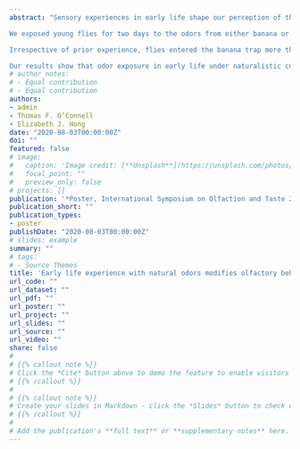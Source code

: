 ```yaml
---
abstract: "Sensory experiences in early life shape our perception of the world as adults. Animals, including the vinegar fly Drosophila melanogaster, show altered behavioral responses toward an odor when raised in an environment where that odor is abundant. This has been demonstrated using high concentrations of monomolecular odorants, which are uncommon in nature. We studied (1) the effects of chronic exposure to an odor on behavioral responses towards that odor, using naturalistic paradigms; and (2) the behavioral mechanisms underlying these effects.

We exposed young flies for two days to the odors from either banana or onion. Their behavior towards each odor was then tested using a modified trap assay; we monitored the dynamics of the flies’ foraging behavior at the trap entrance, using custom tracking software, as well as the time of entry into each trap. 

Irrespective of prior experience, flies entered the banana trap more than the onion trap. The average time of first landing and the number of landings on either trap was independent of prior experience. These results suggest that prior odor experience does not affect how flies detect the odor. However, banana-exposed flies inspected the entrance holes of the banana trap earlier, and entered the banana trap much sooner, than onion-exposed or non-exposed flies. 

Our results show that odor exposure in early life under naturalistic conditions can change behavioral responses towards that odor. Our results also suggest that early exposure affects the meaning of the odor to the animal, for instance, by increasing its appetitiveness and/or decreasing its perceived associated risk, and thereby lowering the behavioral threshold to enter the trap. We propose that changes in olfactory behavior driven by odor experience are likely encoded in higher olfactory areas."
# author_notes:
# - Equal contribution
# - Equal contribution
authors:
- admin
- Thomas F. O’Connell
- Elizabeth J. Hong
date: "2020-08-03T00:00:00Z"
doi: ""
featured: false
# image:
#   caption: 'Image credit: [**Unsplash**](https://unsplash.com/photos/jdD8gXaTZsc)'
#   focal_point: ""
#   preview_only: false
# projects: []
publication: '*Poster, International Symposium on Olfaction and Taste 2020 - Association for Chemoreception Sciences, Virtual Conference*'
publication_short: ""
publication_types:
- poster
publishDate: "2020-08-03T00:00:00Z"
# slides: example
summary: ""
# tags:
# - Source Themes
title: 'Early life experience with natural odors modifies olfactory behavior in Drosophila'
url_code: ""
url_dataset: ""
url_pdf: ""
url_poster: ""
url_project: ""
url_slides: ""
url_source: ""
url_video: ""
share: false
# 
# {{% callout note %}}
# Click the *Cite* button above to demo the feature to enable visitors to import publication metadata into their reference management software.
# {{% /callout %}}
# 
# {{% callout note %}}
# Create your slides in Markdown - click the *Slides* button to check out the example.
# {{% /callout %}}
# 
# Add the publication's **full text** or **supplementary notes** here. You can use rich formatting such as including [code, math, and images](https://docs.hugoblox.com/content/writing-markdown-latex/).
---
```


